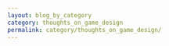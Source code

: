 ```yaml
---
layout: blog_by_category
category: thoughts_on_game_design
permalink: category/thoughts_on_game_design/ 
---
```


